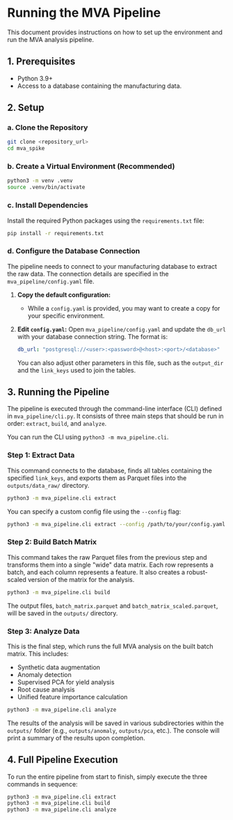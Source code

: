# Running the MVA Pipeline

This document provides instructions on how to set up the environment and run the MVA analysis pipeline.

## 1. Prerequisites

-   Python 3.9+
-   Access to a database containing the manufacturing data.

## 2. Setup

### a. Clone the Repository

```bash
git clone <repository_url>
cd mva_spike
```

### b. Create a Virtual Environment (Recommended)

```bash
python3 -m venv .venv
source .venv/bin/activate
```

### c. Install Dependencies

Install the required Python packages using the `requirements.txt` file:

```bash
pip install -r requirements.txt
```

### d. Configure the Database Connection

The pipeline needs to connect to your manufacturing database to extract the raw data. The connection details are specified in the `mva_pipeline/config.yaml` file.

1.  **Copy the default configuration:**
    -   While a `config.yaml` is provided, you may want to create a copy for your specific environment.

2.  **Edit `config.yaml`:**
    Open `mva_pipeline/config.yaml` and update the `db_url` with your database connection string. The format is:

    ```yaml
    db_url: "postgresql://<user>:<password>@<host>:<port>/<database>"
    ```

    You can also adjust other parameters in this file, such as the `output_dir` and the `link_keys` used to join the tables.

## 3. Running the Pipeline

The pipeline is executed through the command-line interface (CLI) defined in `mva_pipeline/cli.py`. It consists of three main steps that should be run in order: `extract`, `build`, and `analyze`.

You can run the CLI using `python3 -m mva_pipeline.cli`.

### Step 1: Extract Data

This command connects to the database, finds all tables containing the specified `link_keys`, and exports them as Parquet files into the `outputs/data_raw/` directory.

```bash
python3 -m mva_pipeline.cli extract
```

You can specify a custom config file using the `--config` flag:

```bash
python3 -m mva_pipeline.cli extract --config /path/to/your/config.yaml
```

### Step 2: Build Batch Matrix

This command takes the raw Parquet files from the previous step and transforms them into a single "wide" data matrix. Each row represents a batch, and each column represents a feature. It also creates a robust-scaled version of the matrix for the analysis.

```bash
python3 -m mva_pipeline.cli build
```

The output files, `batch_matrix.parquet` and `batch_matrix_scaled.parquet`, will be saved in the `outputs/` directory.

### Step 3: Analyze Data

This is the final step, which runs the full MVA analysis on the built batch matrix. This includes:
-   Synthetic data augmentation
-   Anomaly detection
-   Supervised PCA for yield analysis
-   Root cause analysis
-   Unified feature importance calculation

```bash
python3 -m mva_pipeline.cli analyze
```

The results of the analysis will be saved in various subdirectories within the `outputs/` folder (e.g., `outputs/anomaly`, `outputs/pca`, etc.). The console will print a summary of the results upon completion.

## 4. Full Pipeline Execution

To run the entire pipeline from start to finish, simply execute the three commands in sequence:

```bash
python3 -m mva_pipeline.cli extract
python3 -m mva_pipeline.cli build
python3 -m mva_pipeline.cli analyze
``` 